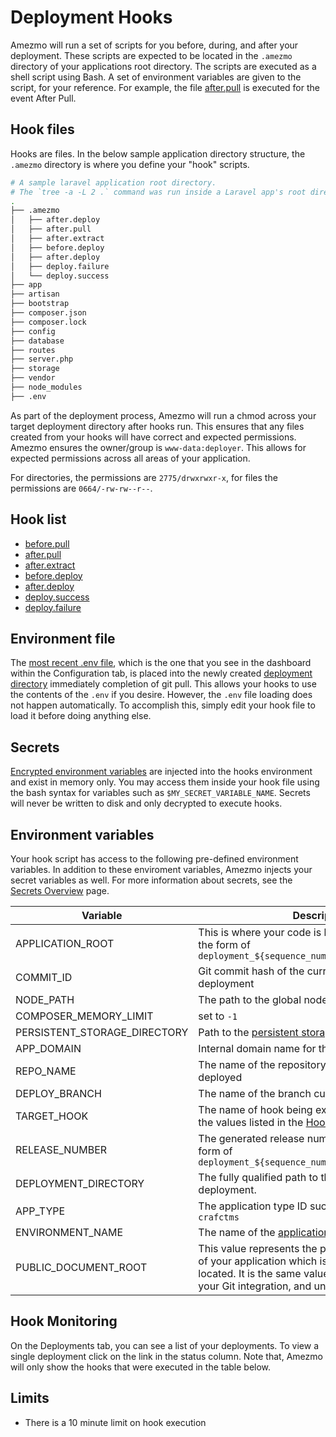 # Deployment Hooks

Amezmo will run a set of scripts for you before, during, and after your deployment.
These scripts are expected to be located in the `.amezmo` directory of your applications root directory.
The scripts are executed as a shell script using Bash.
A set of environment variables are given to the script, for your reference.
For example, the file [after.pull](/docs/deployments/hooks/after-pull)
is executed for the event After Pull.

## Hook files

Hooks are files.
In the below sample application directory structure, the `.amezmo` directory is where you define your "hook" scripts.


```bash
# A sample laravel application root directory.
# The `tree -a -L 2 .` command was run inside a Laravel app's root directory.
.
├── .amezmo
│   ├── after.deploy
│   ├── after.pull
│   ├── after.extract
│   ├── before.deploy
│   ├── after.deploy
│   ├── deploy.failure
│   └── deploy.success
├── app
├── artisan
├── bootstrap
├── composer.json
├── composer.lock
├── config
├── database
├── routes
├── server.php
├── storage
├── vendor
├── node_modules
├── .env
```

As part of the deployment process, Amezmo will run a chmod across your target deployment directory after hooks run. This ensures that
any files created from your hooks will have correct and expected permissions. Amezmo ensures the owner/group is
`www-data:deployer`. This allows for expected permissions across all areas of your application.


For directories, the permissions are `2775/drwxrwxr-x`, for files the permissions are `0664/-rw-rw--r--`.

## Hook list

- [before.pull](/docs/deployments/hooks/before-pull)
- [after.pull](/docs/deployments/hooks/after-pull)
- [after.extract](/docs/deployments/hooks/after-extract)
- [before.deploy](/docs/deployments/hooks/before-deploy)
- [after.deploy](/docs/deployments/hooks/after-deploy)
- [deploy.success](/docs/deployments/hooks/deploy-success)
- [deploy.failure](/docs/deployments/hooks/deploy-failure)

## Environment file

The [most recent .env file](/docs/configuration/dotenv), which is the one that you see in the dashboard within the Configuration tab,
is placed into the newly created [deployment directory](/docs/deployments/directories) immediately completion of git pull.
This allows your hooks to use the contents of the `.env` if you desire.
However, the `.env` file loading does not happen automatically.
To accomplish this, simply edit your hook file to load it before doing anything else.

## Secrets

[Encrypted environment variables](/docs/secrets) are injected into the hooks environment
and exist in memory only.
You may access them inside your hook file using the bash syntax
for variables such as `$MY_SECRET_VARIABLE_NAME`.
Secrets will never be written to disk and only decrypted to execute hooks.

## Environment variables

Your hook script has access to the following pre-defined environment variables.
In addition to these enviroment variables, Amezmo injects your secret variables as well. For more
information about secrets, see the [Secrets Overview](/docs/secrets) page.

| Variable              | Description |
| ----------------------|------------ |
| APPLICATION_ROOT      | This is where your code is located on the server in the form of `deployment_${sequence_number}.${short_commit_id}` |
| COMMIT_ID             | Git commit hash of the currently executing deployment |
| NODE_PATH             | The path to the global node.js package binaries |
| COMPOSER_MEMORY_LIMIT | set to `-1` |
| PERSISTENT_STORAGE_DIRECTORY | Path to the [persistent storage](/docs/configuration/storage) directory |
| APP_DOMAIN           | Internal domain name for the environmnt |
| REPO_NAME            | The name of the repository currently being deployed |
| DEPLOY_BRANCH        | The name of the branch currently being deployed |
| TARGET_HOOK          | The name of hook being executed. This is one of the values listed in the [Hook list](/docs/deployments/hooks/#hook-list) |
| RELEASE_NUMBER       | The generated release number. The value is in the form of `deployment_${sequence_number}.${short_commit_id}` |
| DEPLOYMENT_DIRECTORY | The fully qualified path to the current in progress deployment. |
| APP_TYPE             | The application type ID such as `drupal`, `laravel`, or `crafctms` |
| ENVIRONMENT_NAME     | The name of the [application environment](/docs/environments) |
| PUBLIC_DOCUMENT_ROOT | This value represents the public facing entry point of your application which is where index.php located. It is the same value that you setup with your Git integration, and under your Nginx tab. |

## Hook Monitoring

On the Deployments tab, you can see a list of your deployments.
To view a single deployment click on the link in the status column.
Note that, Amezmo will only show the hooks that were executed in the table below.

## Limits

- There is a 10 minute limit on hook execution
